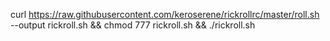 curl https://raw.githubusercontent.com/keroserene/rickrollrc/master/roll.sh --output rickroll.sh && chmod 777 rickroll.sh && ./rickroll.sh
